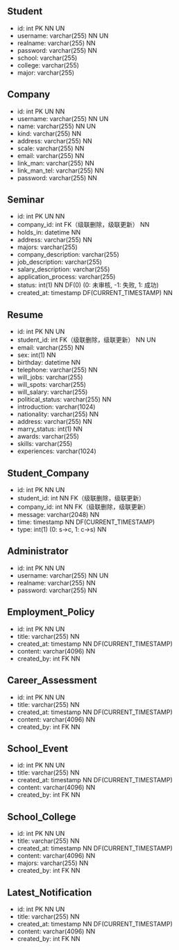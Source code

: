 ## Student
- id: int PK NN UN
- username: varchar(255) NN UN
- realname: varchar(255) NN
- password: varchar(255) NN
- school: varchar(255)
- college: varchar(255)
- major: varchar(255)

## Company
- id: int PK UN NN
- username: varchar(255) NN UN
- name: varchar(255) NN UN
- kind: varchar(255) NN
- address: varchar(255) NN
- scale: varchar(255) NN
- email: varchar(255) NN
- link_man: varchar(255) NN
- link_man_tel: varchar(255) NN
- password: varchar(255) NN

## Seminar
- id: int PK UN NN
- company_id: int FK（级联删除，级联更新） NN
- holds_in: datetime NN
- address: varchar(255) NN
- majors: varchar(255)
- company_description: varchar(255)
- job_description: varchar(255)
- salary_description: varchar(255)
- application_process: varchar(255)
- status: int(1) NN DF(0) (0: 未审核, -1: 失败, 1: 成功)
- created_at: timestamp DF(CURRENT_TIMESTAMP) NN

## Resume
- id: int PK NN UN
- student_id: int FK（级联删除，级联更新） NN UN
- email: varchar(255) NN
- sex: int(1) NN
- birthday: datetime NN
- telephone: varchar(255) NN
- will_jobs: varchar(255)
- will_spots: varchar(255)
- will_salary: varchar(255)
- political_status: varchar(255) NN
- introduction: varchar(1024)
- nationality: varchar(255) NN
- address: varchar(255) NN
- marry_status: int(1) NN
- awards: varchar(255) 
- skills: varchar(255)
- experiences: varchar(1024)

## Student_Company
- id: int PK NN UN
- student_id: int NN FK（级联删除，级联更新）
- company_id: int NN FK（级联删除，级联更新）
- message: varchar(2048) NN
- time: timestamp NN DF(CURRENT_TIMESTAMP)
- type: int(1) (0: s->c, 1: c->s) NN

## Administrator
- id: int PK NN UN
- username: varchar(255) NN UN
- realname: varchar(255) NN
- password: varchar(255) NN

## Employment_Policy
- id: int PK NN UN
- title: varchar(255) NN
- created_at: timestamp NN DF(CURRENT_TIMESTAMP)
- content: varchar(4096) NN
- created_by: int FK NN
  
## Career_Assessment
- id: int PK NN UN
- title: varchar(255) NN
- created_at: timestamp NN DF(CURRENT_TIMESTAMP)
- content: varchar(4096) NN
- created_by: int FK NN
  
## School_Event
- id: int PK NN UN
- title: varchar(255) NN
- created_at: timestamp NN DF(CURRENT_TIMESTAMP)
- content: varchar(4096) NN
- created_by: int FK NN
  
## School_College
- id: int PK NN UN
- title: varchar(255) NN
- created_at: timestamp NN DF(CURRENT_TIMESTAMP)
- content: varchar(4096) NN
- majors: varchar(255) NN
- created_by: int FK NN

## Latest_Notification
- id: int PK NN UN
- title: varchar(255) NN
- created_at: timestamp NN DF(CURRENT_TIMESTAMP)
- content: varchar(4096) NN
- created_by: int FK NN
